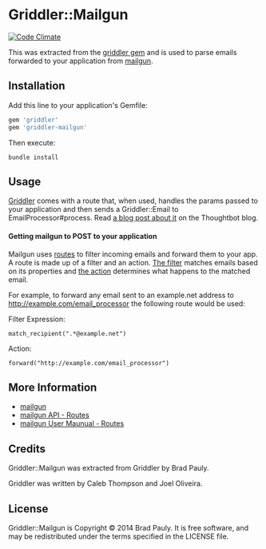 # Griddler::Mailgun

[![Code Climate](https://codeclimate.com/github/bradpauly/griddler-mailgun.png)](https://codeclimate.com/github/bradpauly/griddler-mailgun)

This was extracted from the [griddler gem](https://github.com/thoughtbot/griddler) and is used to
parse emails forwarded to your application from [mailgun](http://mailgun.com/).

## Installation

Add this line to your application's Gemfile:

```ruby
gem 'griddler'
gem 'griddler-mailgun'
```

Then execute:

```
bundle install
```

## Usage

[Griddler](http://griddler.io/) comes with a route that, when used, handles the params passed to your application and then sends a Griddler::Email to EmailProcessor#process. Read [a blog post about it](http://robots.thoughtbot.com/handle-incoming-email-with-griddler) on the Thoughtbot blog.

#### Getting mailgun to POST to your application

Mailgun uses [routes](http://documentation.mailgun.com/user_manual.html#routes) to filter incoming emails and forward them to your app. A route is made up of a filter and an action. [The filter](http://documentation.mailgun.com/api-routes.html#filters) matches emails based on its properties and [the action](http://documentation.mailgun.com/api-routes.html#actions) determines what happens to the matched email.

For example, to forward any email sent to an example.net address to http://example.com/email_processor 
the following route would be used:

Filter Expression:

```
match_recipient(".*@example.net")
```

Action:

```
forward("http://example.com/email_processor")
```

## More Information

* [mailgun](http://www.mailgun.com)
* [mailgun API - Routes](http://documentation.mailgun.com/api-routes.html)
* [mailgun User Maunual - Routes](http://documentation.mailgun.com/user_manual.html#routes)

## Credits

Griddler::Mailgun was extracted from Griddler by Brad Pauly.

Griddler was written by Caleb Thompson and Joel Oliveira.

## License

Griddler::Mailgun is Copyright © 2014 Brad Pauly. It is free
software, and may be redistributed under the terms specified
in the LICENSE file.
